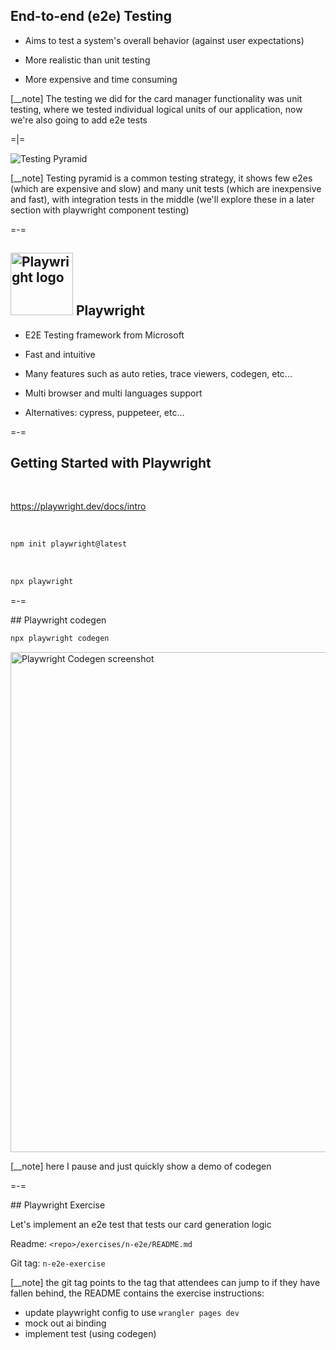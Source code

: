 ## End-to-end (e2e) Testing

- Aims to test a system's overall behavior (against user expectations)

- More realistic than unit testing

- More expensive and time consuming

[__note] The testing we did for the card manager functionality was unit testing, where we tested individual logical units of our application, now we're also going to add e2e tests

=|=

![Testing Pyramid](imgs/testing-pyramid.png)

[__note] Testing pyramid is a common testing strategy, it shows few e2es (which are expensive and slow) and many unit tests (which are inexpensive and fast), with integration tests in the middle (we'll explore these in a later section with playwright component testing)

=-=

## <img src="imgs/playwright-logo.svg" alt="Playwright logo" width="100"/> Playwright

- E2E Testing framework from Microsoft

- Fast and intuitive

- Many features such as auto reties, trace viewers, codegen, etc...

- Multi browser and multi languages support

- Alternatives: cypress, puppeteer, etc...

=-=

## Getting Started with Playwright

<br />

https://playwright.dev/docs/intro

<br />

```sh
npm init playwright@latest
```

<br />

```sh
npx playwright
```

=-=

## Playwright codegen

```sh
npx playwright codegen
```

<img src="imgs/playwright-codegen-screenshot.png" alt="Playwright Codegen screenshot" width="800"/>

[__note] here I pause and just quickly show a demo of codegen

=-=

## Playwright Exercise

Let's implement an e2e test that tests our card generation logic

Readme: `<repo>/exercises/n-e2e/README.md`

Git tag: `n-e2e-exercise`

[__note] the git tag points to the tag that attendees can jump to if they have fallen behind, the README contains the exercise instructions:

- update playwright config to use `wrangler pages dev`
- mock out ai binding
- implement test (using codegen)
